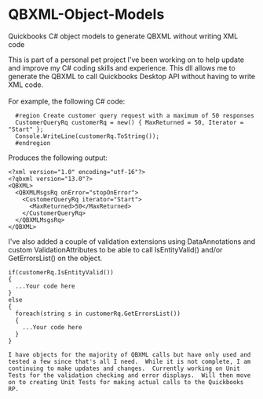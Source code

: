 # QBXML-Object-Models
Quickbooks C# object models to generate QBXML without writing XML code

This is part of a personal pet project I've been working on to help update and improve my C# coding skills and experience.  This dll allows me to generate the QBXML to call Quickbooks Desktop API without having to write XML code.
<br /><br/>
For example, the following C# code:
```
  #region Create customer query request with a maximum of 50 responses
  CustomerQueryRq customerRq = new() { MaxReturned = 50, Iterator = "Start" };
  Console.WriteLine(customerRq.ToString());
  #endregion
```
  
Produces the following output:
```
<?xml version="1.0" encoding="utf-16"?>
<?qbxml version="13.0"?>
<QBXML>
  <QBXMLMsgsRq onError="stopOnError">
    <CustomerQueryRq iterator="Start">
      <MaxReturned>50</MaxReturned>
    </CustomerQueryRq>
  </QBXMLMsgsRq>
</QBXML>
```

I've also added a couple of validation extensions using DataAnnotations and custom ValidationAttributes to be able to call IsEntityValid() and/or GetErrorsList() on the object.

``` 
if(customerRq.IsEntityValid())
{
  ...Your code here
}
else
{
  foreach(string s in customerRq.GetErrorsList())
  {
    ...Your code here
  }
}

I have objects for the majority of QBXML calls but have only used and tested a few since that's all I need.  While it is not complete, I am continuing to make updates and changes.  Currently working on Unit Tests for the validation checking and error displays.  Will then move on to creating Unit Tests for making actual calls to the Quickbooks RP.
